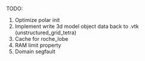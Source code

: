  TODO:
 1. Optimize polar init
 2. Implement write 3d model object data back to .vtk (unstructured_grid_tetra)
 3. Cache for roche_lobe
 4. RAM limit property
 5. Domain segfault